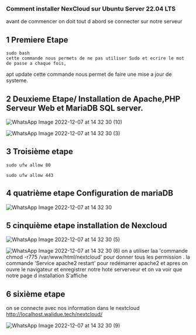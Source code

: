  ### Comment installer NexCloud sur Ubuntu Server 22.04 LTS
 avant de commencer on doit tout d abord  se connecter sur notre serveur 
 ## 1 Premiere Etape 
```
sudo bash
cette commande nous permets de ne pas utiliser Sudo et ecrire le mot de passe a chaque fois,
```
apt update
cette commande nous permet de faire une mise a jour de systeme.
## 2 Deuxieme Etape/ Installation de Apache,PHP Serveur Web et MariaDB SQL server.






![WhatsApp Image 2022-12-07 at 14 32 30 (10)](https://user-images.githubusercontent.com/105947276/206279890-96c48124-8c94-41ed-9f1e-16b353181da4.jpeg)

![WhatsApp Image 2022-12-07 at 14 32 30 (3)](https://user-images.githubusercontent.com/105947276/206280808-661b51fa-0dba-46fc-aa9c-bb32bcf7263d.jpeg)


## 3 Troisième etape 
```
sudo ufw allow 80  
```

```
sudo ufw allow 443
```

## 4 quatrième etape Configuration de mariaDB
![WhatsApp Image 2022-12-07 at 14 32 30](https://user-images.githubusercontent.com/105947276/206283121-9333951a-b48f-4983-9e7e-5005b5adc193.jpeg)
## 5 cinquième etape installation de Nexcloud
![WhatsApp Image 2022-12-07 at 14 32 30 (5)](https://user-images.githubusercontent.com/105947276/206283953-5f9d2756-c46c-4997-88b5-6d17011fbc57.jpeg)

![WhatsApp Image 2022-12-07 at 14 32 30 (6)](https://user-images.githubusercontent.com/105947276/206284605-82fdd9cd-93e1-4ecc-9459-02cb64e11c24.jpeg)
   on a utiliser laa 'commande chmod -r775 /var/www/html/nextcloud' pour donner tous les permission .
la commande 'Service apache2 restart' pour redémarrer apache2
et apres on ouvre le navigateur et enregistrer notre hote serverveur et on va voir que notre page d installation S'affiche 
## 6 sixième etape 
on se connecte avec nos information dans le nextcloud 
http://localhost.walidue.tech/nextcloud/


![WhatsApp Image 2022-12-07 at 14 32 30 (9)](https://user-images.githubusercontent.com/105947276/206288900-b220cb92-f8be-4057-ae2a-61bdac6727ca.jpeg)
